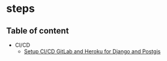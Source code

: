 # steps

## Table of content

* CI/CD
  * [Setup CI/CD GitLab and Heroku for Django and Postgis](/ci-cd/gitlab-heroku-django-postgis/README.md)